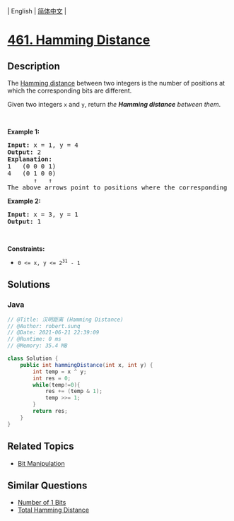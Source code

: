 
| English | [简体中文](README.md) |

# [461. Hamming Distance](https://leetcode.cn//problems/hamming-distance/)

## Description

<p>The <a href="https://en.wikipedia.org/wiki/Hamming_distance" target="_blank">Hamming distance</a> between two integers is the number of positions at which the corresponding bits are different.</p>

<p>Given two integers <code>x</code> and <code>y</code>, return <em>the <strong>Hamming distance</strong> between them</em>.</p>

<p>&nbsp;</p>
<p><strong class="example">Example 1:</strong></p>

<pre>
<strong>Input:</strong> x = 1, y = 4
<strong>Output:</strong> 2
<strong>Explanation:</strong>
1   (0 0 0 1)
4   (0 1 0 0)
       &uarr;   &uarr;
The above arrows point to positions where the corresponding bits are different.
</pre>

<p><strong class="example">Example 2:</strong></p>

<pre>
<strong>Input:</strong> x = 3, y = 1
<strong>Output:</strong> 1
</pre>

<p>&nbsp;</p>
<p><strong>Constraints:</strong></p>

<ul>
	<li><code>0 &lt;=&nbsp;x, y &lt;= 2<sup>31</sup> - 1</code></li>
</ul>


## Solutions


### Java

```Java
// @Title: 汉明距离 (Hamming Distance)
// @Author: robert.sunq
// @Date: 2021-06-21 22:39:09
// @Runtime: 0 ms
// @Memory: 35.4 MB

class Solution {
    public int hammingDistance(int x, int y) {
        int temp = x ^ y;
        int res = 0;
        while(temp!=0){
            res += (temp & 1);
            temp >>= 1;
        }
        return res;
    }
}
```



## Related Topics

- [Bit Manipulation](https://leetcode.cn//tag/bit-manipulation)

## Similar Questions

- [Number of 1 Bits](../number-of-1-bits/README_EN.md)
- [Total Hamming Distance](../total-hamming-distance/README_EN.md)
